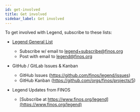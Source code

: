 ```yaml
---
id: get-involved
title: Get involved
sidebar_label: Get involved
---
```


To get involved with Legend, subscribe to these lists:

* [Legend General List](https://groups.google.com/a/finos.org/forum/#!forum/legend)
  * Subscribe w/ email to [legend+subscribe@finos.org](legend+subscribe@finos.org)
  * Post with email to [legend@finos.org](legend+subscribe@finos.org)

* GitHub / GitLab Issues & Kanban
  * GitHub Issues (https://github.com/finos/legend/issues)
  * GitHub Kanban (https://github.com/orgs/finos/projects/5)

* Legend Updates from FINOS
  * [Subscribe at https://www.finos.org/legend](https://www.finos.org/legend)
